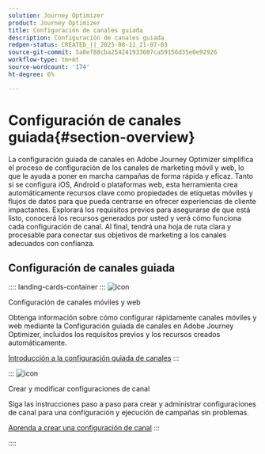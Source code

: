 ```yaml
---
solution: Journey Optimizer
product: Journey Optimizer
title: Configuración de canales guiada
description: Configuración de canales guiada
redpen-status: CREATED_||_2025-08-11_21-07-03
source-git-commit: 5a8ef88cba254241933607ca59156d35e0e92926
workflow-type: tm+mt
source-wordcount: '174'
ht-degree: 6%

---
```



# Configuración de canales guiada{#section-overview}

La configuración guiada de canales en Adobe Journey Optimizer simplifica el proceso de configuración de los canales de marketing móvil y web, lo que le ayuda a poner en marcha campañas de forma rápida y eficaz. Tanto si se configura iOS, Android o plataformas web, esta herramienta crea automáticamente recursos clave como propiedades de etiquetas móviles y flujos de datos para que pueda centrarse en ofrecer experiencias de cliente impactantes. Explorará los requisitos previos para asegurarse de que está listo, conocerá los recursos generados por usted y verá cómo funciona cada configuración de canal. Al final, tendrá una hoja de ruta clara y procesable para conectar sus objetivos de marketing a los canales adecuados con confianza.

## Configuración de canales guiada

:::: landing-cards-container
:::
![icon](https://cdn.experienceleague.adobe.com/icons/gear.svg?lang=es)

Configuración de canales móviles y web

Obtenga información sobre cómo configurar rápidamente canales móviles y web mediante la Configuración guiada de canales en Adobe Journey Optimizer, incluidos los requisitos previos y los recursos creados automáticamente.

[Introducción a la configuración guiada de canales](../using/configuration/set-mobile-config.md)
:::

:::
![icon](https://cdn.experienceleague.adobe.com/icons/list-check.svg?lang=es)

Crear y modificar configuraciones de canal

Siga las instrucciones paso a paso para crear y administrar configuraciones de canal para una configuración y ejecución de campañas sin problemas.

[Aprenda a crear una configuración de canal](../using/configuration/create-channel-set-up.md)
:::

::::
